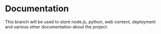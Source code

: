 Documentation
=============
This branch will be used to store node.js, python, web content, deployment and various other documentation about the project.